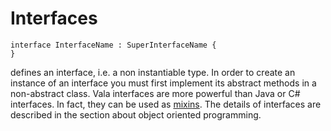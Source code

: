 # Interfaces

```vala
interface InterfaceName : SuperInterfaceName {
}
```

defines an interface, i.e. a non instantiable type. In order to create an instance of an interface you must first implement its abstract methods in a non-abstract class. Vala interfaces are more powerful than Java or C\# interfaces. In fact, they can be used as [mixins](http://en.wikipedia.org/wiki/Mixin). The details of interfaces are described in the section about object oriented programming. 